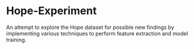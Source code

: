 # Hope-Experiment
An attempt to explore the Hope dataset for possible new findings by implementing various techniques to perform feature extraction and model training.

